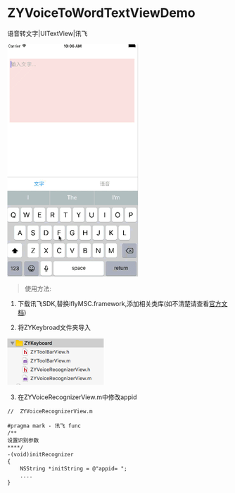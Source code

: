# ZYVoiceToWordTextViewDemo
语音转文字|UITextView|讯飞

![voiceToWord](voiceToWord.gif)


> 使用方法:

1. 下载讯飞SDK,替换iflyMSC.framework,添加相关类库(如不清楚请查看[官方文档](http://www.xfyun.cn/doccenter/iOS))

2. 将ZYKeybroad文件夹导入


![ZYKeybroad](ZYKeybroad.png)


3. 在ZYVoiceRecognizerView.m中修改appid
```
//  ZYVoiceRecognizerView.m

#pragma mark - 讯飞 func
/**
设置识别参数
****/
-(void)initRecognizer
{
    NSString *initString = @"appid= ";
    ....
}

```





